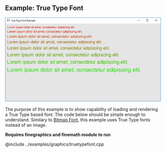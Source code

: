 Example: True Type Font
-----------------------------------------

![Screenshot](example-true-type-font.jpg)

The purpose of this example is to show capability of loading and rendering a True Type based font. The code below should be simple enough to understand. Similary to [Bitmap Font](md_markdown_example-bitmap-font.html), this example uses True Type fonts instead of an image.

**Requires finegraphics and finemath module to run**

@include ../examples/graphics/truetypefont.cpp